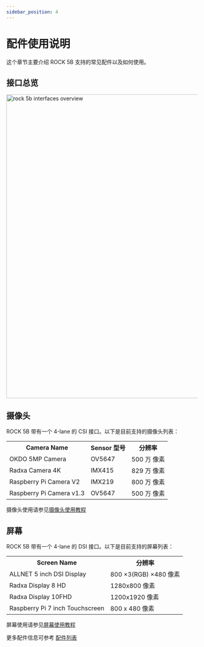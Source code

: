 ```yaml
---
sidebar_position: 4
---
```


# 配件使用说明

这个章节主要介绍 ROCK 5B 支持的常见配件以及如何使用。

## 接口总览

<img src="/img/rock5b/rock-5b-block-digram.webp" width="800" alt="rock 5b interfaces overview" />

## 摄像头

ROCK 5B 带有一个 4-lane 的 CSI 接口。以下是目前支持的摄像头列表：

<table>
  <tr>
    <th>Camera Name</th>
    <th>Sensor 型号</th>
    <th>分辨率</th>
  </tr>
  <tr>
    <td>OKDO 5MP Camera</td>
    <td>OV5647</td>
    <td>500 万 像素</td>
  </tr>
  <tr>
    <td>Radxa Camera 4K</td>
    <td>IMX415</td>
    <td>829 万 像素</td>
  </tr>
  <tr>
    <td>Raspberry Pi Camera V2</td>
    <td>IMX219</td>
    <td>800 万 像素</td>
  </tr>
  <tr>
    <td>Raspberry Pi Camera v1.3</td>
    <td>OV5647</td>
    <td>500 万 像素</td>
  </tr>
</table>

摄像头使用请参见[摄像头使用教程](../accessories/camera_4k)

## 屏幕

ROCK 5B 带有一个 4-lane 的 DSI 接口。以下是目前支持的屏幕列表：

<table>
  <tr>
    <th>Screen Name</th>
    <th>分辨率</th>
  </tr>
  <tr>
    <td>ALLNET 5 inch DSI Display</td>
    <td>800 ×3(RGB) ×480 像素</td>
  </tr>
  <tr>
    <td>Radxa Display 8 HD</td>
    <td>1280x800 像素</td>
  </tr>
  <tr>
    <td>Radxa Display 10FHD</td>
    <td>1200x1920 像素 </td>
  </tr>
  <tr>
    <td>Raspberry Pi 7 inch Touchscreen</td>
    <td>800 x 480 像素</td>
  </tr>
</table>

屏幕使用请参见[屏幕使用教程](../accessories/display_use)

更多配件信息可参考 [配件列表](../accessories)
